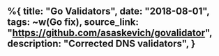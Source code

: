 %{
    title: "Go Validators",
    date: "2018-08-01",
    tags: ~w(Go fix),
    source_link: "https://github.com/asaskevich/govalidator",
    description: "Corrected DNS validators",
}
---
